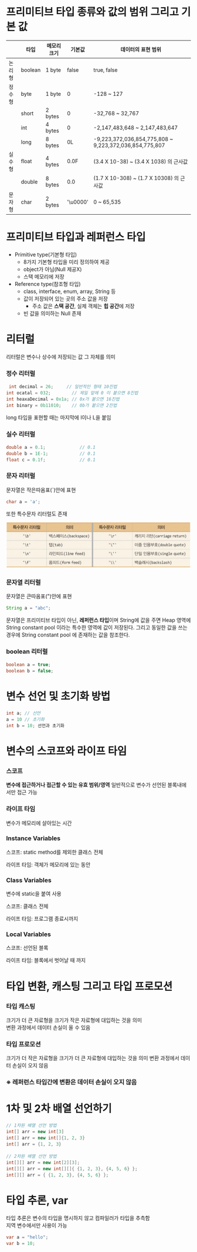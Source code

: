 # 프리미티브 타입 종류와 값의 범위 그리고 기본 값

|        | 타입    | 메모리 크기 | 기본값   | 데이터의 표현 범위                                     |
| ------ | ------- | ----------- | -------- | ------------------------------------------------------ |
| 논리형 | boolean | 1 byte      | false    | true, false                                            |
| 정수형 | byte    | 1 byte      | 0        | -128 ~ 127                                             |
|        | short   | 2 bytes     | 0        | -32,768 ~ 32,767                                       |
|        | int     | 4 bytes     | 0        | -2,147,483,648 ~ 2,147,483,647                         |
|        | long    | 8 bytes     | 0L       | -9,223,372,036,854,775,808 ~ 9,223,372,036,854,775,807 |
| 실수형 | float   | 4 bytes     | 0.0F     | (3.4 X 10-38) ~ (3.4 X 1038) 의 근사값                 |
|        | double  | 8 bytes     | 0.0      | (1.7 X 10-308) ~ (1.7 X 10308) 의 근사값               |
| 문자형 | char    | 2 bytes     | '\u0000' | 0 ~ 65,535                                             |

# 프리미티브 타입과 레퍼런스 타입

- Primitive type(기본형 타입)
  - 8가지 기본형 타입을 미리 정의하여 제공
  - object가 아님(Null 제공X)
  - 스택 메모리에 저장
- Reference type(참조형 타입)
  - class, interface, enum, array, String 등
  - 값이 저장되어 있는 곳의 주소 값을 저장
    - 주소 값은 **스택 공간**, 실제 객체는 **힙 공간**에 저장
  - 빈 값을 의미하는 Null 존재

# 리터럴

리터럴은 변수나 상수에 저장되는 값 그 자체를 의미

### 정수 리터럴

```JAVA
 int decimal = 26;	   // 일반적인 형태 10진법
int ocatal = 032;        // 제일 앞에 0 이 붙으면 8진법
int heaxaDecimal = 0x1a; // 0x가 붙으면 16진법
int binary = 0b11010;    // 0b가 붙으면 2진법
```

long 타입을 표현할 때는 마지막에 l이나 L을 붙임

### 실수 리터럴

```JAVA
double a = 0.1;				// 0.1
double b = 1E-1;			// 0.1
float c = 0.1f;				// 0.1
```

### 문자 리터럴

문자열은 작은따옴표(`)안에 표현

```JAVA
char a = 'a';
```

또한 특수문자 리터럴도 존재

![특수문자리터럴](./img/특수문자리터럴.png)

### 문자열 리터럴

문자열은 큰따옴표(")안에 표현

```JAVA
String a = "abc";
```

문자열은 프리미티브 타입이 아닌, **레퍼런스 타입**이며 String에 값을 주면 Heap 영역에 String constant pool 이라는 특수한 영역에 값이 저장된다.
그리고 동일한 값을 쓰는 경우에 String constant pool 에 존재하는 값을 참조한다.

### boolean 리터럴

```JAVA
boolean a = true;
boolean b = false;
```

# 변수 선언 및 초기화 방법

```JAVA
int a; // 선언
a = 10 // 초기화
int b = 10; 선언과 초기화
```

# 변수의 스코프와 라이프 타임

### 스코프

**변수에 접근하거나 접근할 수 있는 유효 범위/영역**
일반적으로 변수가 선언된 블록내에서만 접근 가능

### 라이프 타임

변수가 메모리에 살아있는 시간

### Instance Variables

스코프: static method를 제외한 클래스 전체

라이프 타임: 객체가 메모리에 있는 동안

### Class Variables

변수에 static을 붙여 사용

스코프: 클래스 전체

라이프 타임: 프로그램 종료시까지

### Local Variables

스코프: 선언된 블록

라이프 타임: 블록에서 벗어날 때 까지

# 타입 변환, 캐스팅 그리고 타입 프로모션

### 타입 캐스팅

크기가 더 큰 자료형을 크기가 작은 자료형에 대입하는 것을 의미  
변환 과정에서 데이터 손실이 올 수 있음

### 타입 프로모션

크기가 더 작은 자료형을 크기가 더 큰 자료형에 대입하는 것을 의미
변환 과정에서 데이터 손실이 오지 않음

### ※ 레퍼런스 타입간에 변환은 데이터 손실이 오지 않음

# 1차 및 2차 배열 선언하기

```JAVA
// 1차원 배열 선언 방법
int[] arr = new int[3]
int[] arr = new int[]{1, 2, 3}
int[] arr = {1, 2, 3}

// 2차원 배열 선언 방법
int[][] arr = new int[2][3];
int[][] arr = new int[][]{ {1, 2, 3}, {4, 5, 6} };
int[][] arr = { {1, 2, 3}, {4, 5, 6} };
```

# 타입 추론, var

타입 추론은 변수의 타입을 명시하지 않고 컴파일러가 타입을 추측함  
지역 변수에서만 사용이 가능

```JAVA
var a = "hello";
var b = 10;
```
